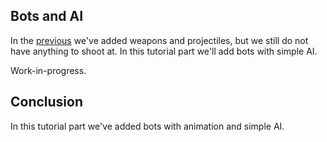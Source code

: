 ## Bots and AI

In the [previous](../tutorial-2/fps-tutorial-2.md) we've added weapons and projectiles, but we still do not have 
anything to shoot at. In this tutorial part we'll add bots with simple AI.

Work-in-progress.

## Conclusion

In this tutorial part we've added bots with animation and simple AI.
